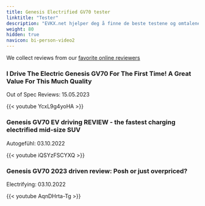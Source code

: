 ```yaml
---
title: Genesis Electrified GV70 tester
linktitle: "Tester"
description: "EVKX.net hjelper deg å finne de beste testene og omtalene av denne modellen. "
weight: 80
hidden: true
navicon: bi-person-video2
---
```

We collect reviews from our [favorite online reviewers](/guides/evreviewers/)

<div class="container text-center shadow p-2 pe-4 mb-5 bg-body-tertiary rounded border">
<h3>I Drive The Electric Genesis GV70 For The First Time! A Great Value For This Much Quality</h3>
<p>Out of Spec Reviews: 15.05.2023</p>

{{< youtube YcxL9g4yoHA >}}

</div>
<div class="container text-center shadow p-2 pe-4 mb-5 bg-body-tertiary rounded border">
<h3>Genesis GV70 EV driving REVIEW - the fastest charging electrified mid-size SUV</h3>
<p>Autogefühl: 03.10.2022</p>

{{< youtube iQSYzFSCYXQ >}}

</div>
<div class="container text-center shadow p-2 pe-4 mb-5 bg-body-tertiary rounded border">
<h3>Genesis GV70 2023 driven review: Posh or just overpriced?</h3>
<p>Electrifying: 03.10.2022</p>

{{< youtube AqnDHrta-Tg >}}

</div>
